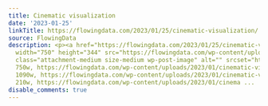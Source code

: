 ```yaml
---
title: Cinematic visualization
date: '2023-01-25'
linkTitle: https://flowingdata.com/2023/01/25/cinematic-visualization/
source: FlowingData
description: <p><a href="https://flowingdata.com/2023/01/25/cinematic-visualization/"><img
  width="750" height="344" src="https://flowingdata.com/wp-content/uploads/2023/01/cinematic-visualization-750x344.png"
  class="attachment-medium size-medium wp-post-image" alt="" srcset="https://flowingdata.com/wp-content/uploads/2023/01/cinematic-visualization-750x344.png
  750w, https://flowingdata.com/wp-content/uploads/2023/01/cinematic-visualization-1090x500.png
  1090w, https://flowingdata.com/wp-content/uploads/2023/01/cinematic-visualization-210x96.png
  210w, https://flowingdata.com/wp-content/uploads/2023/01/cinema ...
disable_comments: true
---
```

<p><a href="https://flowingdata.com/2023/01/25/cinematic-visualization/"><img width="750" height="344" src="https://flowingdata.com/wp-content/uploads/2023/01/cinematic-visualization-750x344.png" class="attachment-medium size-medium wp-post-image" alt="" srcset="https://flowingdata.com/wp-content/uploads/2023/01/cinematic-visualization-750x344.png 750w, https://flowingdata.com/wp-content/uploads/2023/01/cinematic-visualization-1090x500.png 1090w, https://flowingdata.com/wp-content/uploads/2023/01/cinematic-visualization-210x96.png 210w, https://flowingdata.com/wp-content/uploads/2023/01/cinema ...